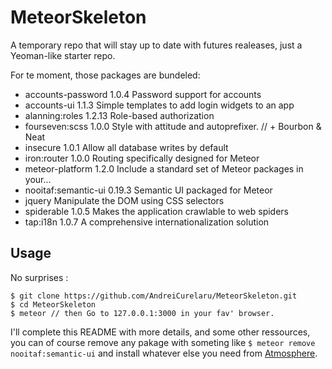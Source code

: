 MeteorSkeleton
================

A temporary repo that will stay up to date with futures realeases, just a Yeoman-like starter repo.

For te moment, those packages are bundeled:

* accounts-password    1.0.4  Password support for accounts
* accounts-ui          1.1.3  Simple templates to add login widgets to an app
* alanning:roles       1.2.13  Role-based authorization
* fourseven:scss       1.0.0  Style with attitude and autoprefixer. // + Bourbon & Neat
* insecure             1.0.1  Allow all database writes by default
* iron:router          1.0.0  Routing specifically designed for Meteor
* meteor-platform      1.2.0  Include a standard set of Meteor packages in your...
* nooitaf:semantic-ui  0.19.3  Semantic UI packaged for Meteor
* jquery               Manipulate the DOM using CSS selectors
* spiderable           1.0.5  Makes the application crawlable to web spiders
* tap:i18n 1.0.7  A comprehensive internationalization solution



## Usage

No surprises :
```
$ git clone https://github.com/AndreiCurelaru/MeteorSkeleton.git
$ cd MeteorSkeleton
$ meteor // then Go to 127.0.0.1:3000 in your fav' browser.
```

I'll complete this README with more details, and some other ressources, you can of course remove any pakage with someting like `$ meteor remove nooitaf:semantic-ui` and install whatever else you need from [Atmosphere](https://atmospherejs.com/).